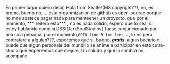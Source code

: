 En primer lugar quiero decir, Hola from Seatle!(MS copyright??), no, es broma, bueno no,....
esta organmizacion de github es open-source porque no mne apatece pagar nada para 
manteener un proyecto, que por el momento, *** reitero esto*** , no es nada solido, espero que lo sea, si, estoy hablando 
como si DSS(DarkSoulStudios) fuese conjuncionado por una sola persona, por el momento,`GOTO line 3 for leer`, ***..***, lo es
pero contratare a alguien???, esperemos que si, bueno, ***gratis***, algun becario o puede que algun personaje del mundillo 
se anime a participar en este cutre-studio que esperremos que mejore, Un saludo y que la sombra os acompañe

